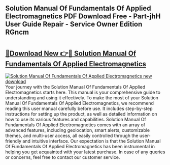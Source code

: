 ## Solution Manual Of Fundamentals Of Applied Electromagnetics PDF Download Free - Part-jhH User Guide Repair - Service Owner Edition RGncm

# <h2><a href="http://bc71614.oget.top/?id=Solution+Manual+Of+Fundamentals+Of+Applied+Electromagnetics">🔗Download New 👉🔴 Solution Manual Of Fundamentals Of Applied Electromagnetics</a></h2>

[![Solution Manual Of Fundamentals Of Applied Electromagnetics new download](https://i.imgur.com/5g1atiW.png)](http://bc71614.oget.top/?id=Solution+Manual+Of+Fundamentals+Of+Applied+Electromagnetics)
Your journey with the Solution Manual Of Fundamentals Of Applied Electromagnetics starts here. This manual is your comprehensive guide to understanding and using it effectively. To make the most of your Solution Manual Of Fundamentals Of Applied Electromagnetics, we recommend reading this user manual carefully before use. It includes step-by-step instructions for setting up the product, as well as detailed information on how to use its various features and capabilities. Solution Manual Of Fundamentals Of Applied Electromagnetics comes with an array of advanced features, including geolocation, smart alerts, customizable themes, and multi-user access, all easily controlled through the user-friendly and intuitive interface. Our expectation is that the Solution Manual Of Fundamentals Of Applied Electromagnetics has been instrumental in helping you get acquainted with your latest purchase. In case of any queries or concerns, feel free to contact our customer service.
